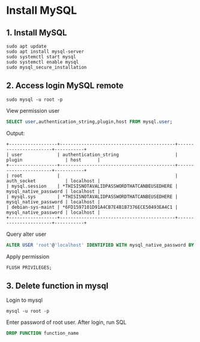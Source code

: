 # Install MySQL

## 1. Install MySQL

```
sudo apt update
sudo apt install mysql-server
sudo systemctl start mysql
sudo systemctl enable mysql
sudo mysql_secure_installation
```

## 2. Access login MySQL remote

```
sudo mysql -u root -p
```

View permission user

```sql
SELECT user,authentication_string,plugin,host FROM mysql.user;
```

Output:

```
+------------------+-------------------------------------------+-----------------------+-----------+
| user             | authentication_string                     | plugin                | host      |
+------------------+-------------------------------------------+-----------------------+-----------+
| root             |                                           | auth_socket           | localhost |
| mysql.session    | *THISISNOTAVALIDPASSWORDTHATCANBEUSEDHERE | mysql_native_password | localhost |
| mysql.sys        | *THISISNOTAVALIDPASSWORDTHATCANBEUSEDHERE | mysql_native_password | localhost |
| debian-sys-maint | *6FD1597101D91A4CB7E4B1B7376ECE50493EA4C1 | mysql_native_password | localhost |
+------------------+-------------------------------------------+-----------------------+-----------+
```

Query alter user

```sql
ALTER USER 'root'@'localhost' IDENTIFIED WITH mysql_native_password BY 'new_password';
```

Apply permission

```
FLUSH PRIVILEGES;
```

## 3. Delete function in mysql

Login to mysql

```
mysql -u root -p
```

Enter password of root user. After login, run SQL

```sql
DROP FUNCTION function_name
```